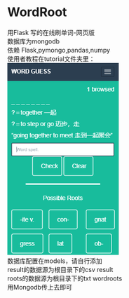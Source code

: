 ﻿# WordRoot  
用Flask 写的在线刷单词-网页版  
数据库为mongodb  
依赖 Flask,pymongo,pandas,numpy  
使用者教程在tutorial文件夹里：  
![Image text](
https://github.com/tanyifans/WordRoot/blob/master/tutorial/1.png?raw=true)  
数据库配置在models，请自行添加  
result的数据源为根目录下的csv result  
roots的数据源为根目录下的txt wordroots  
用Mongodb传上去即可  